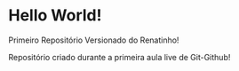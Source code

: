 # Hello World!
 Primeiro Repositório Versionado do Renatinho!

 Repositório criado durante a primeira aula live de Git-Github!
